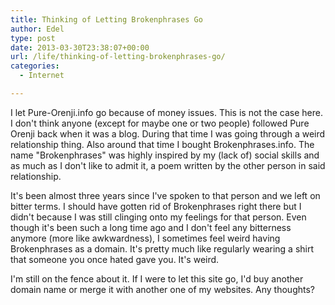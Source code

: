 ```yaml
---
title: Thinking of Letting Brokenphrases Go
author: Edel
type: post
date: 2013-03-30T23:38:07+00:00
url: /life/thinking-of-letting-brokenphrases-go/
categories:
  - Internet

---
```

I let Pure-Orenji.info go because of money issues. This is not the case here. I don't think anyone (except for maybe one or two people) followed Pure Orenji back when it was a blog. During that time I was going through a weird relationship thing. Also around that time I bought Brokenphrases.info. The name "Brokenphrases" was highly inspired by my (lack of) social skills and as much as I don't like to admit it, a poem written by the other person in said relationship.

It's been almost three years since I've spoken to that person and we left on bitter terms. I should have gotten rid of Brokenphrases right there but I didn't because I was still clinging onto my feelings for that person. Even though it's been such a long time ago and I don't feel any bitterness anymore (more like awkwardness), I sometimes feel weird having Brokenphrases as a domain. It's pretty much like regularly wearing a shirt that someone you once hated gave you. It's weird.

I'm still on the fence about it. If I were to let this site go, I'd buy another domain name or merge it with another one of my websites. Any thoughts?


